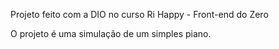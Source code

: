Projeto feito com a DIO no curso Ri Happy - Front-end do Zero

O projeto é uma simulação de um simples piano.
